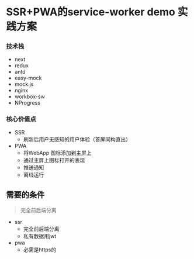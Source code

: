 # SSR+PWA的service-worker demo 实践方案


### 技术栈

- next 
- redux
- antd 
- easy-mock
- mock.js
- nginx
- workbox-sw
- NProgress

### 核心价值点

- SSR
	- 刷新后用户无感知的用户体验（首屏同构直出）
- PWA
	- 将WebApp 图标添加到主屏上
	- 通过主屏上图标打开的表现
	- 推送通知
	- 离线运行

## 需要的条件

> 完全前后端分离

- ssr
 	- 完全前后端分离
 	- 私有数据用jwt
- pwa 
	- 必需是https的 
